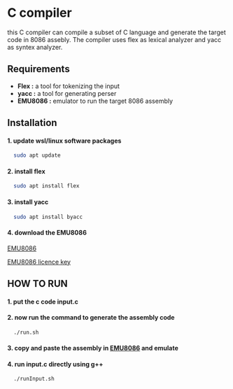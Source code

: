 
# C compiler

this C compiler can compile a subset of C language and generate the target code in 8086 assebly. The compiler uses flex as lexical analyzer and yacc as syntex analyzer.


## Requirements

- **Flex :** a tool for tokenizing the input
- **yacc :** a tool for generating perser
- **EMU8086 :** emulator to run the target 8086 assembly


## Installation
#### 1. update wsl/linux software packages
```bash
  sudo apt update
```
#### 2. install flex

```bash
  sudo apt install flex
```
#### 3. install yacc

```bash
  sudo apt install byacc
```
#### 4. download the EMU8086
[EMU8086](https://emu8086-microprocessor-emulator.en.softonic.com/download)

[EMU8086 licence key](https://deeprajbhujel.blogspot.com/2014/01/emu8086-license-key.html)




## HOW TO RUN

#### 1. put the c code **input.c**

#### 2. now run the command to generate the assembly code

```bash
  ./run.sh
```

#### 3. copy and paste the assembly in  [EMU8086](https://emu8086-microprocessor-emulator.en.softonic.com/download) and emulate

#### 4. run **input.c** directly  using g++ 

```bash
  ./runInput.sh
```
    
